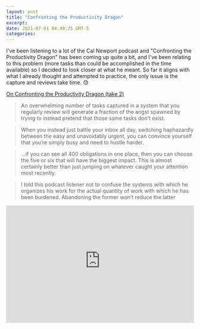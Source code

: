 ```yaml
---
layout: post
title: "Confronting the Productivity Dragon"
excerpt: 
date: 2021-07-01 04:49:25 GMT-5
categories: 
---
```


I've been listening to a lot of the Cal Newport podcast and "Confronting the Productivity Dragon" has been coming up quite a bit, and I've been relating to this problem (more tasks than could be accomplished in the time available) so I decided to look closer at what he meant. So far it aligns with what I already thought and attempted to practice, the only issue is the capture and reviews take time. 😓

[On Confronting the Productivity Dragon (take 2)](https://www.calnewport.com/blog/2020/07/23/on-confronting-the-productivity-dragon-take-2/)

> An overwhelming number of tasks captured in a system that you regularly review will generate a fraction of the angst spawned by trying to instead pretend that those same tasks don’t exist.

> When you instead just battle your inbox all day, switching haphazardly between the easy and unavoidably urgent, you can convince yourself that you’re simply busy and need to hustle harder.

> ...if you can see all 400 obligations in one place, then you can choose the five or six that will have the biggest impact. This is almost certainly better than just jumping on whatever caught your attention most recently.

> I told this podcast listener not to confuse the systems with which he organizes his work for the actual quantity of work with which he has been burdened. Abandoning the former won’t reduce the latter

<iframe width="100%" height="315" src="https://www.youtube-nocookie.com/embed/BpHsD_BVwYc" title="YouTube video player" frameborder="0" allow="accelerometer; autoplay; clipboard-write; encrypted-media; gyroscope; picture-in-picture" allowfullscreen></iframe>